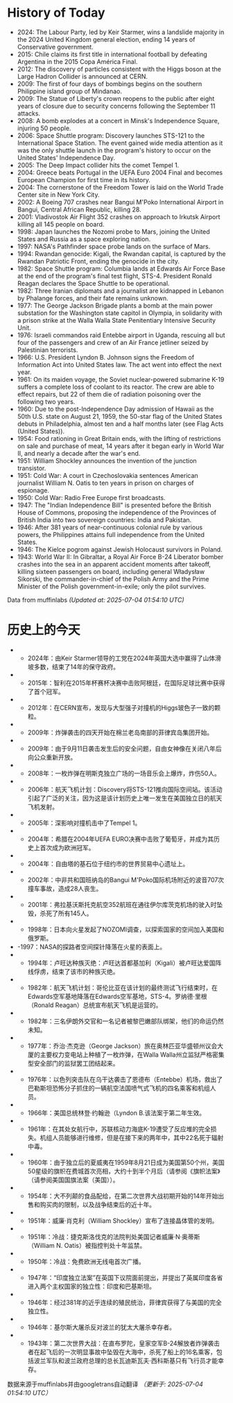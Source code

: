 # History of Today 

- 2024: The Labour Party, led by Keir Starmer, wins a landslide majority in the 2024 United Kingdom general election, ending 14 years of Conservative government.
- 2015: Chile claims its first title in international football by defeating Argentina in the 2015 Copa América Final.
- 2012: The discovery of particles consistent with the Higgs boson at the Large Hadron Collider is announced at CERN.
- 2009: The first of four days of bombings begins on the southern Philippine island group of Mindanao.
- 2009: The Statue of Liberty's crown reopens to the public after eight years of closure due to security concerns following the September 11 attacks.
- 2008: A bomb explodes at a concert in Minsk's Independence Square, injuring 50 people.
- 2006: Space Shuttle program: Discovery launches STS-121 to the International Space Station. The event gained wide media attention as it was the only shuttle launch in the program's history to occur on the United States' Independence Day.
- 2005: The Deep Impact collider hits the comet Tempel 1.
- 2004: Greece beats Portugal in the UEFA Euro 2004 Final and becomes European Champion for first time in its history.
- 2004: The cornerstone of the Freedom Tower is laid on the World Trade Center site in New York City.
- 2002: A Boeing 707 crashes near Bangui M'Poko International Airport in Bangui, Central African Republic, killing 28.
- 2001: Vladivostok Air Flight 352 crashes on approach to Irkutsk Airport killing all 145 people on board.
- 1998: Japan launches the Nozomi probe to Mars, joining the United States and Russia as a space exploring nation.
- 1997: NASA's Pathfinder space probe lands on the surface of Mars.
- 1994: Rwandan genocide: Kigali, the Rwandan capital, is captured by the Rwandan Patriotic Front, ending the genocide in the city.
- 1982: Space Shuttle program: Columbia lands at Edwards Air Force Base at the end of the program's final test flight, STS-4. President Ronald Reagan declares the Space Shuttle to be operational.
- 1982: Three Iranian diplomats and a journalist are kidnapped in Lebanon by Phalange forces, and their fate remains unknown.
- 1977: The George Jackson Brigade plants a bomb at the main power substation for the Washington state capitol in Olympia, in solidarity with a prison strike at the Walla Walla State Penitentiary Intensive Security Unit.
- 1976: Israeli commandos raid Entebbe airport in Uganda, rescuing all but four of the passengers and crew of an Air France jetliner seized by Palestinian terrorists.
- 1966: U.S. President Lyndon B. Johnson signs the Freedom of Information Act into United States law. The act went into effect the next year.
- 1961: On its maiden voyage, the Soviet nuclear-powered submarine K-19 suffers a complete loss of coolant to its reactor. The crew are able to effect repairs, but 22 of them die of radiation poisoning over the following two years.
- 1960: Due to the post-Independence Day admission of Hawaii as the 50th U.S. state on August 21, 1959, the 50-star flag of the United States debuts in Philadelphia, almost ten and a half months later (see Flag Acts (United States)).
- 1954: Food rationing in Great Britain ends, with the lifting of restrictions on sale and purchase of meat, 14 years after it began early in World War II, and nearly a decade after the war's end.
- 1951: William Shockley announces the invention of the junction transistor.
- 1951: Cold War: A court in Czechoslovakia sentences American journalist William N. Oatis to ten years in prison on charges of espionage.
- 1950: Cold War: Radio Free Europe first broadcasts.
- 1947: The "Indian Independence Bill" is presented before the British House of Commons, proposing the independence of the Provinces of British India into two sovereign countries: India and Pakistan.
- 1946: After 381 years of near-continuous colonial rule by various powers, the Philippines attains full independence from the United States.
- 1946: The Kielce pogrom against Jewish Holocaust survivors in Poland.
- 1943: World War II: In Gibraltar, a Royal Air Force B-24 Liberator bomber crashes into the sea in an apparent accident moments after takeoff, killing sixteen passengers on board, including general Władysław Sikorski, the commander-in-chief of the Polish Army and the Prime Minister of the Polish government-in-exile; only the pilot survives.

Data from muffinlabs
*(Updated at: 2025-07-04 01:54:10 UTC)*

# 历史上的今天 

- -  2024年：由Keir Starmer领导的工党在2024年英国大选中赢得了山体滑坡多数，结束了14年的保守政府。
- -  2015年：智利在2015年杯赛杯决赛中击败阿根廷，在国际足球比赛中获得了首个冠军。
- -  2012年：在CERN宣布，发现与大型强子对撞机的Higgs玻色子一致的颗粒。
- -  2009年：炸弹袭击的四天开始在棉兰老岛南部的菲律宾岛集团开始。
- -  2009年：由于9月11日袭击发生后的安全问题，自由女神像在关闭八年后向公众重新开放。
- -  2008年：一枚炸弹在明斯克独立广场的一场音乐会上爆炸，炸伤50人。
- -  2006年：航天飞机计划：Discovery将STS-121推向国际空间站。该活动引起了广泛的关注，因为这是该计划历史上唯一发生在美国独立日的航天飞机发射。
- -  2005年：深影响对撞机击中了Tempel 1。
- -  2004年：希腊在2004年UEFA EURO决赛中击败了葡萄牙，并成为其历史上首次成为欧洲冠军。
- -  2004年：自由塔的基石位于纽约市的世界贸易中心遗址上。
- -  2002年：中非共和国班纳岛的Bangui M'Poko国际机场附近的波音707次撞车事故，造成28人丧生。
- -  2001年：弗拉基沃斯托克航空352航班在通往伊尔库茨克机场的驶入时坠毁，杀死了所有145人。
- -  1998年：日本向火星发起了NOZOMI调查，以探索国家的空间加入美国和俄罗斯。
- -1997：NASA的探路者空间探针降落在火星的表面上。
- -  1994年：卢旺达种族灭绝：卢旺达首都基加利（Kigali）被卢旺达爱国阵线俘虏，结束了该市的种族灭绝。
- -  1982年：航天飞机计划：哥伦比亚在该计划的最终测试飞行结束时，在Edwards空军基地降落在Edwards空军基地，STS-4。罗纳德·里根（Ronald Reagan）总统宣布航天飞机是运营的。
- -  1982年：三名伊朗外交官和一名记者被黎巴嫩部队绑架，他们的命运仍然未知。
- -  1977年：乔治·杰克逊（George Jackson）旅在奥林匹亚华盛顿州议会大厦的主要权力变电站上种植了一枚炸弹，在Walla Walla州立监狱严格密集型安全部门的监狱罢工团结起来。
- -  1976年：以色列突击队在乌干达袭击了恩德布（Entebbe）机场，救出了巴勒斯坦恐怖分子抓住的一辆航空法国喷气式飞机的四名乘客和机组人员。
- -  1966年：美国总统林登·约翰逊（Lyndon B.该法案于第二年生效。
- -  1961年：在其处女航行中，苏联核动力海底K-19遭受了反应堆的完全损失。机组人员能够进行维修，但是在接下来的两年中，其中22名死于辐射中毒。
- -  1960年：由于独立后的夏威夷在1959年8月21日成为美国第50个州，美国50星级的旗帜在费城首次亮相，大约十到半个月后（请参阅《旗帜法案》（请参阅美国国旗法案（美国））。
- -  1954年：大不列颠的食品配给，在第二次世界大战初期开始的14年开始出售和购买肉的限制，以及战争结束后的近十年。
- -  1951年：威廉·肖克利（William Shockley）宣布了连接晶体管的发明。
- -  1951年：冷战：捷克斯洛伐克的法院判处美国记者威廉·N·奥蒂斯（William N. Oatis）被指控判处十年监禁。
- -  1950年：冷战：免费欧洲无线电首次广播。
- -  1947年：“印度独立法案”在英国下议院面前提出，并提出了英属印度各省进入两个主权国家的独立性：印度和巴基斯坦。
- -  1946年：经过381年的近乎连续的殖民统治，菲律宾获得了与美国的完全独立性。
- -  1946年：基尔斯大屠杀反对波兰的犹太大屠杀幸存者。
- -  1943年：第二次世界大战：在直布罗陀，皇家空军B-24解放者炸弹袭击者在起飞后的一次明显事故中坠毁在大海中，杀死了船上的16名乘客，包括波兰军队和波兰政府总理的总长瓦迪斯瓦夫·西科斯基只有飞行员才能幸存。

数据来源于muffinlabs并由googletrans自动翻译
*（更新于: 2025-07-04 01:54:10 UTC）*